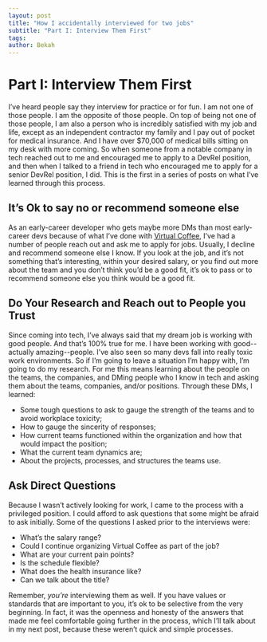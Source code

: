 ```yaml
---
layout: post
title: "How I accidentally interviewed for two jobs"
subtitle: "Part I: Interview Them First"
tags: 
author: Bekah
---
```


# Part I: Interview Them First

I’ve heard people say they interview for practice or for fun. I am not one of those people. I am the opposite of those people. On top of being not one of those people, I am also a person who is incredibly satisfied with my job and life, except as an independent contractor my family and I pay out of pocket for medical insurance. And I have over $70,000 of medical bills sitting on my desk with more coming. So when someone from a notable company in tech reached out to me and encouraged me to apply to a DevRel position, and then when I talked to a friend in tech who encouraged me to apply for a senior DevRel position, I did. This is the first in a series of posts on what I’ve learned through this process.

## It’s Ok to say no or recommend someone else

As an early-career developer who gets maybe more DMs than most early-career devs because of what I’ve done with [Virtual Coffee](https://virtualcoffee.io/), I’ve had a number of people reach out and ask me to apply for jobs. Usually, I decline and recommend someone else I know. If you look at the job, and it’s not something that’s interesting, within your desired salary, or you find out more about the team and you don’t think you’d be a good fit, it’s ok to pass or to recommend someone else you think would be a good fit.

## Do Your Research and Reach out to People you Trust

Since coming into tech, I’ve always said that my dream job is working with good people. And that’s 100% true for me. I have been working with good--actually amazing--people. I’ve also seen so many devs fall into really toxic work environments. So if I’m going to leave a situation I’m happy with, I’m going to do my research. For me this means learning about the people on the teams, the companies, and DMing people who I know in tech and asking them about the teams, companies, and/or positions. Through these DMs, I learned:

- Some tough questions to ask to gauge the strength of the teams and to avoid workplace toxicity;
- How to gauge the sincerity of responses;
- How current teams functioned within the organization and how that would impact the position;
- What the current team dynamics are;
- About the projects, processes, and structures the teams use.

## Ask Direct Questions

Because I wasn’t actively looking for work, I came to the process with a privileged position. I could afford to ask questions that some might be afraid to ask initially. Some of the questions I asked prior to the interviews were:

- What’s the salary range?
- Could I continue organizing Virtual Coffee as part of the job?
- What are your current pain points?
- Is the schedule flexible?
- What does the health insurance like?
- Can we talk about the title?

Remember, _you’re_ interviewing them as well. If you have values or standards that are important to you, it’s ok to be selective from the very beginning. In fact, it was the openness and honesty of the answers that made me feel comfortable going further in the process, which I’ll talk about in my next post, because these weren’t quick and simple processes.
